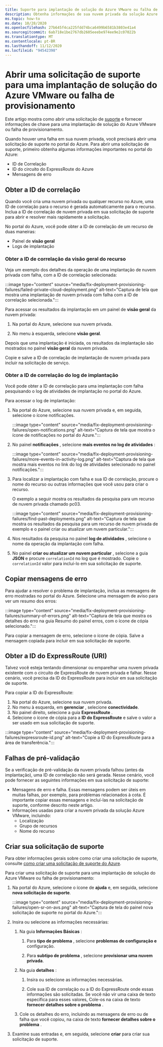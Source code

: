 ```yaml
---
title: Suporte para implantação de solução do Azure VMware ou falha de provisionamento
description: Obtenha informações de sua nuvem privada da solução Azure VMware para arquivar uma solicitação de serviço para uma implantação de solução do Azure VMware ou falha de provisionamento.
ms.topic: how-to
ms.date: 10/28/2020
ms.openlocfilehash: 27b645f4ca225fdd74bca6499b6581b3803e41a4
ms.sourcegitcommit: 6ab718e1be2767db2605eeebe974ee9e2c07022b
ms.translationtype: MT
ms.contentlocale: pt-BR
ms.lasthandoff: 11/12/2020
ms.locfileid: "94542398"
---
```

# <a name="open-a-support-request-for-an-azure-vmware-solution-deployment-or-provisioning-failure"></a>Abrir uma solicitação de suporte para uma implantação de solução do Azure VMware ou falha de provisionamento

Este artigo mostra como abrir uma solicitação de [suporte](https://rc.portal.azure.com/#create/Microsoft.Support) e fornecer informações de chave para uma implantação de solução do Azure VMware ou falha de provisionamento. 

Quando houver uma falha em sua nuvem privada, você precisará abrir uma solicitação de suporte no portal do Azure. Para abrir uma solicitação de suporte, primeiro obtenha algumas informações importantes no portal do Azure:

- ID de Correlação
- ID do circuito do ExpressRoute do Azure
- Mensagens de erro

## <a name="get-the-correlation-id"></a>Obter a ID de correlação
 
Quando você cria uma nuvem privada ou qualquer recurso no Azure, uma ID de correlação para o recurso é gerada automaticamente para o recurso. Inclua a ID de correlação de nuvem privada em sua solicitação de suporte para abrir e resolver mais rapidamente a solicitação.

No portal do Azure, você pode obter a ID de correlação de um recurso de duas maneiras:

* Painel de **visão geral**
* Logs de implantação
 
 ### <a name="get-the-correlation-id-from-the-resource-overview"></a>Obter a ID de correlação da visão geral do recurso

Veja um exemplo dos detalhes da operação de uma implantação de nuvem privada com falha, com a ID de correlação selecionada:

:::image type="content" source="media/fix-deployment-provisioning-failures/failed-private-cloud-deployment.png" alt-text="Captura de tela que mostra uma implantação de nuvem privada com falha com a ID de correlação selecionada.":::

Para acessar os resultados da implantação em um painel de **visão geral** da nuvem privada:

1. Na portal do Azure, selecione sua nuvem privada.

1. No menu à esquerda, selecione **visão geral**.

Depois que uma implantação é iniciada, os resultados da implantação são mostrados no painel **visão geral** da nuvem privada.

Copie e salve a ID de correlação de implantação de nuvem privada para incluir na solicitação de serviço.

### <a name="get-the-correlation-id-from-the-deployment-log"></a>Obter a ID de correlação do log de implantação

Você pode obter a ID de correlação para uma implantação com falha pesquisando o log de atividades de implantação no portal do Azure.

Para acessar o log de implantação:

1. Na portal do Azure, selecione sua nuvem privada e, em seguida, selecione o ícone notificações.

   :::image type="content" source="media/fix-deployment-provisioning-failures/open-notifications.png" alt-text="Captura de tela que mostra o ícone de notificações no portal do Azure.":::

1. No painel **notificações** , selecione **mais eventos no log de atividades** :

    :::image type="content" source="media/fix-deployment-provisioning-failures/more-events-in-activity-log.png" alt-text="Captura de tela que mostra mais eventos no link do log de atividades selecionado no painel notificações.":::

1. Para localizar a implantação com falha e sua ID de correlação, procure o nome do recurso ou outras informações que você usou para criar o recurso. 

    O exemplo a seguir mostra os resultados da pesquisa para um recurso de nuvem privada chamado pc03.
 
    :::image type="content" source="media/fix-deployment-provisioning-failures/find-past-deployments.png" alt-text="Captura de tela que mostra os resultados da pesquisa para um recurso de nuvem privada de exemplo e o painel criar ou atualizar um nuvem particular.":::
 
1. Nos resultados da pesquisa no painel **log de atividades** , selecione o nome da operação da implantação com falha.

1. No painel **criar ou atualizar um nuvem particular** , selecione a guia **JSON** e procure `correlationId` no log que é mostrado. Copie o `correlationId` valor para incluí-lo em sua solicitação de suporte. 
 
## <a name="copy-error-messages"></a>Copiar mensagens de erro

Para ajudar a resolver o problema de implantação, inclua as mensagens de erro mostradas no portal do Azure. Selecione uma mensagem de aviso para ver um resumo dos erros:
 
:::image type="content" source="media/fix-deployment-provisioning-failures/summary-of-errors.png" alt-text="Captura de tela que mostra os detalhes do erro na guia Resumo do painel erros, com o ícone de cópia selecionado.":::

Para copiar a mensagem de erro, selecione o ícone de cópia. Salve a mensagem copiada para incluir em sua solicitação de suporte.
 
## <a name="get-the-expressroute-id-uri"></a>Obter a ID do ExpressRoute (URI)
 
Talvez você esteja tentando dimensionar ou emparelhar uma nuvem privada existente com o circuito de ExpressRoute de nuvem privada e falhar. Nesse cenário, você precisa da ID do ExpressRoute para incluir em sua solicitação de suporte.

Para copiar a ID do ExpressRoute:

1. Na portal do Azure, selecione sua nuvem privada.
1. No menu à esquerda, em **gerenciar** , selecione **conectividade**. 
1. No painel direito, selecione a guia **ExpressRoute** .
1. Selecione o ícone de cópia para a **ID do ExpressRoute** e salve o valor a ser usado em sua solicitação de suporte.
 
:::image type="content" source="media/fix-deployment-provisioning-failures/expressroute-id.png" alt-text="Copie a ID do ExpressRoute para a área de transferência."::: 
 
## <a name="pre-validation-failures"></a>Falhas de pré-validação

Se a verificação de pré-validação da nuvem privada falhou (antes da implantação), uma ID de correlação não será gerada. Nesse cenário, você pode fornecer as seguintes informações em sua solicitação de suporte:

- Mensagens de erro e falha. Essas mensagens podem ser úteis em muitas falhas, por exemplo, para problemas relacionados à cota. É importante copiar essas mensagens e incluí-las na solicitação de suporte, conforme descrito neste artigo.
- Informações usadas para criar a nuvem privada da solução Azure VMware, incluindo:
  - Localização
  - Grupo de recursos
  - Nome do recurso

## <a name="create-your-support-request"></a>Criar sua solicitação de suporte

Para obter informações gerais sobre como criar uma solicitação de suporte, consulte [como criar uma solicitação de suporte do Azure](../azure-portal/supportability/how-to-create-azure-support-request.md). 

Para criar uma solicitação de suporte para uma implantação de solução do Azure VMware ou falha de provisionamento:

1. Na portal do Azure, selecione o ícone de **ajuda** e, em seguida, selecione **nova solicitação de suporte**.

    :::image type="content" source="media/fix-deployment-provisioning-failures/open-sr-on-avs.png" alt-text="Captura de tela do painel nova solicitação de suporte no portal do Azure.":::

1. Insira ou selecione as informações necessárias:

   1. Na guia **Informações Básicas** :

      1. Para **tipo de problema** , selecione **problemas de configuração e** configuração.

      1. Para **subtipo de problema** , selecione **provisionar uma nuvem privada**.

   1. Na guia **detalhes** :

      1. Insira ou selecione as informações necessárias.

      1. Cole sua ID de correlação ou a ID do ExpressRoute onde essas informações são solicitadas. Se você não vir uma caixa de texto específica para esses valores, Cole-os na caixa de texto **fornecer detalhes sobre o problema** .

    1. Cole os detalhes do erro, incluindo as mensagens de erro ou de falha que você copiou, na caixa de texto **fornecer detalhes sobre o problema** .

1. Examine suas entradas e, em seguida, selecione **criar** para criar sua solicitação de suporte.
